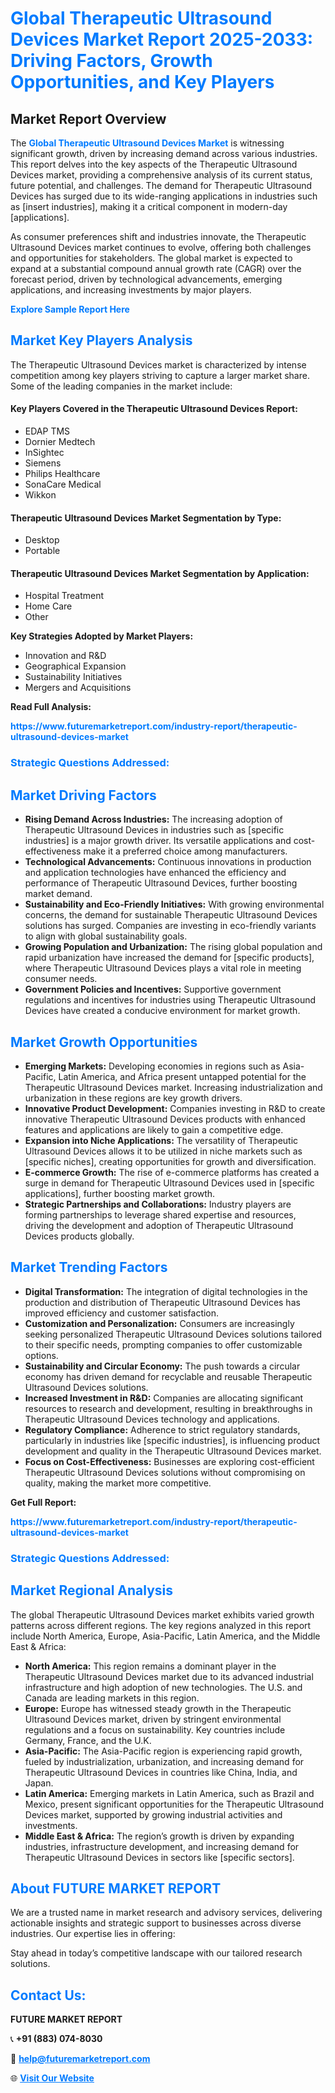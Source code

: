 <h1 style="color: #007BFF;">Global Therapeutic Ultrasound Devices Market Report 2025-2033: Driving Factors, Growth Opportunities, and Key Players</h1>

<section id="overview">
<h2>Market Report Overview</h2>
<p>The <a href="https://www.futuremarketreport.com/industry-report/therapeutic-ultrasound-devices-market" style="color: #007BFF; text-decoration: none;"><strong>Global Therapeutic Ultrasound Devices Market</strong></a> is witnessing significant growth, driven by increasing demand across various industries. This report delves into the key aspects of the Therapeutic Ultrasound Devices market, providing a comprehensive analysis of its current status, future potential, and challenges. The demand for Therapeutic Ultrasound Devices has surged due to its wide-ranging applications in industries such as [insert industries], making it a critical component in modern-day [applications].</p>
<p>As consumer preferences shift and industries innovate, the Therapeutic Ultrasound Devices market continues to evolve, offering both challenges and opportunities for stakeholders. The global market is expected to expand at a substantial compound annual growth rate (CAGR) over the forecast period, driven by technological advancements, emerging applications, and increasing investments by major players.</p>
</section>

<section id="overview">
<p><a href="https://www.futuremarketreport.com/request-sample/reportId=54736" style="color: #007BFF; text-decoration: none;"><strong>Explore Sample Report Here</strong></a></p>
</section>

<section id="key-players">
<h2 style="color: #007BFF;">Market Key Players Analysis</h2>
<p>The Therapeutic Ultrasound Devices market is characterized by intense competition among key players striving to capture a larger market share. Some of the leading companies in the market include:</p>
<h4>Key Players Covered in the Therapeutic Ultrasound Devices Report:</h4>
<ul><li>EDAP TMS</li><li>Dornier Medtech</li><li>InSightec</li><li>Siemens</li><li>Philips Healthcare</li><li>SonaCare Medical</li><li>Wikkon</li></ul>
<h4>Therapeutic Ultrasound Devices Market Segmentation by Type:</h4>
<ul><li>Desktop</li><li>Portable</li></ul>

<h4>Therapeutic Ultrasound Devices Market Segmentation by Application:</h4>
<ul><li>Hospital Treatment</li><li>Home Care</li><li>Other</li></ul>
<p><strong>Key Strategies Adopted by Market Players:</strong></p>
<ul>
<li>Innovation and R&D</li>
<li>Geographical Expansion</li>
<li>Sustainability Initiatives</li>
<li>Mergers and Acquisitions</li>
</ul>
</section>

<section>
<p><strong>Read Full Analysis: </strong></p><a href="https://www.futuremarketreport.com/industry-report/therapeutic-ultrasound-devices-market" style="color: #007BFF; text-decoration: none;"><strong>https://www.futuremarketreport.com/industry-report/therapeutic-ultrasound-devices-market</strong></a>
<h3 style="color: #007BFF;">Strategic Questions Addressed:</h3>
</section>

<section id="driving-factors">
<h2 style="color: #007BFF;">Market Driving Factors</h2>
<ul>
<li><strong>Rising Demand Across Industries:</strong> The increasing adoption of Therapeutic Ultrasound Devices in industries such as [specific industries] is a major growth driver. Its versatile applications and cost-effectiveness make it a preferred choice among manufacturers.</li>
<li><strong>Technological Advancements:</strong> Continuous innovations in production and application technologies have enhanced the efficiency and performance of Therapeutic Ultrasound Devices, further boosting market demand.</li>
<li><strong>Sustainability and Eco-Friendly Initiatives:</strong> With growing environmental concerns, the demand for sustainable Therapeutic Ultrasound Devices solutions has surged. Companies are investing in eco-friendly variants to align with global sustainability goals.</li>
<li><strong>Growing Population and Urbanization:</strong> The rising global population and rapid urbanization have increased the demand for [specific products], where Therapeutic Ultrasound Devices plays a vital role in meeting consumer needs.</li>
<li><strong>Government Policies and Incentives:</strong> Supportive government regulations and incentives for industries using Therapeutic Ultrasound Devices have created a conducive environment for market growth.</li>
</ul>
</section>

<section id="growth-opportunities">
<h2 style="color: #007BFF;">Market Growth Opportunities</h2>
<ul>
<li><strong>Emerging Markets:</strong> Developing economies in regions such as Asia-Pacific, Latin America, and Africa present untapped potential for the Therapeutic Ultrasound Devices market. Increasing industrialization and urbanization in these regions are key growth drivers.</li>
<li><strong>Innovative Product Development:</strong> Companies investing in R&D to create innovative Therapeutic Ultrasound Devices products with enhanced features and applications are likely to gain a competitive edge.</li>
<li><strong>Expansion into Niche Applications:</strong> The versatility of Therapeutic Ultrasound Devices allows it to be utilized in niche markets such as [specific niches], creating opportunities for growth and diversification.</li>
<li><strong>E-commerce Growth:</strong> The rise of e-commerce platforms has created a surge in demand for Therapeutic Ultrasound Devices used in [specific applications], further boosting market growth.</li>
<li><strong>Strategic Partnerships and Collaborations:</strong> Industry players are forming partnerships to leverage shared expertise and resources, driving the development and adoption of Therapeutic Ultrasound Devices products globally.</li>
</ul>
</section>

<section id="trending-factors">
<h2 style="color: #007BFF;">Market Trending Factors</h2>
<ul>
<li><strong>Digital Transformation:</strong> The integration of digital technologies in the production and distribution of Therapeutic Ultrasound Devices has improved efficiency and customer satisfaction.</li>
<li><strong>Customization and Personalization:</strong> Consumers are increasingly seeking personalized Therapeutic Ultrasound Devices solutions tailored to their specific needs, prompting companies to offer customizable options.</li>
<li><strong>Sustainability and Circular Economy:</strong> The push towards a circular economy has driven demand for recyclable and reusable Therapeutic Ultrasound Devices solutions.</li>
<li><strong>Increased Investment in R&D:</strong> Companies are allocating significant resources to research and development, resulting in breakthroughs in Therapeutic Ultrasound Devices technology and applications.</li>
<li><strong>Regulatory Compliance:</strong> Adherence to strict regulatory standards, particularly in industries like [specific industries], is influencing product development and quality in the Therapeutic Ultrasound Devices market.</li>
<li><strong>Focus on Cost-Effectiveness:</strong> Businesses are exploring cost-efficient Therapeutic Ultrasound Devices solutions without compromising on quality, making the market more competitive.</li>
</ul>
</section>

<section>
<p><strong>Get Full Report: </strong></p><a href="https://www.futuremarketreport.com/industry-report/therapeutic-ultrasound-devices-market" style="color: #007BFF; text-decoration: none;"><strong>https://www.futuremarketreport.com/industry-report/therapeutic-ultrasound-devices-market</strong></a>
<h3 style="color: #007BFF;">Strategic Questions Addressed:</h3>
</section>


<section id="regional-analysis">
<h2 style="color: #007BFF;">Market Regional Analysis</h2>
<p>The global Therapeutic Ultrasound Devices market exhibits varied growth patterns across different regions. The key regions analyzed in this report include North America, Europe, Asia-Pacific, Latin America, and the Middle East & Africa:</p>
<ul>
<li><strong>North America:</strong> This region remains a dominant player in the Therapeutic Ultrasound Devices market due to its advanced industrial infrastructure and high adoption of new technologies. The U.S. and Canada are leading markets in this region.</li>
<li><strong>Europe:</strong> Europe has witnessed steady growth in the Therapeutic Ultrasound Devices market, driven by stringent environmental regulations and a focus on sustainability. Key countries include Germany, France, and the U.K.</li>
<li><strong>Asia-Pacific:</strong> The Asia-Pacific region is experiencing rapid growth, fueled by industrialization, urbanization, and increasing demand for Therapeutic Ultrasound Devices in countries like China, India, and Japan.</li>
<li><strong>Latin America:</strong> Emerging markets in Latin America, such as Brazil and Mexico, present significant opportunities for the Therapeutic Ultrasound Devices market, supported by growing industrial activities and investments.</li>
<li><strong>Middle East & Africa:</strong> The region’s growth is driven by expanding industries, infrastructure development, and increasing demand for Therapeutic Ultrasound Devices in sectors like [specific sectors].</li>
</ul>
</section>

<footer>
<h2 style="color: #007BFF;">About FUTURE MARKET REPORT</h2>
<p>We are a trusted name in market research and advisory services, delivering actionable insights and strategic support to businesses across diverse industries. Our expertise lies in offering:</p>

<p>Stay ahead in today’s competitive landscape with our tailored research solutions.</p>

<h2 style="color: #007BFF;">Contact Us:</h2>
<p><strong>FUTURE MARKET REPORT</strong></p>
<p>📞 <strong>+91 (883) 074-8030</strong></p>
<p>📧 <strong><a href="mailto:help@futuremarketreport.com" style="color: #007BFF;">help@futuremarketreport.com</a></strong></p>
<p>🌐 <strong><a href="https://www.futuremarketreport.com/" style="color: #007BFF;">Visit Our Website</a></strong></p>
</footer>